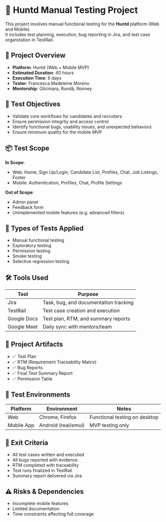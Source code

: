 # 🧪 Huntd Manual Testing Project

This project involves manual functional testing for the **Huntd** platform (Web and Mobile).  
It includes test planning, execution, bug reporting in Jira, and test case organization in TestRail.

## 📌 Project Overview

- **Platform**: Huntd (Web + Mobile MVP)
- **Estimated Duration**: 40 hours
- **Execution Time**: 6 days
- **Tester**: Francesca Madeleine Moreno
- **Mentorship**: Gilcimara, Rundã, Ronney

## 🎯 Test Objectives

- Validate core workflows for candidates and recruiters  
- Ensure permission integrity and access control  
- Identify functional bugs, usability issues, and unexpected behaviors  
- Ensure minimum quality for the mobile MVP

## 📦 Test Scope

**In Scope**:
- Web: Home, Sign Up/Login, Candidate List, Profiles, Chat, Job Listings, Footer  
- Mobile: Authentication, Profiles, Chat, Profile Settings

**Out of Scope**:
- Admin panel  
- Feedback form  
- Unimplemented mobile features (e.g. advanced filters)

## 🧪 Types of Tests Applied

- Manual functional testing  
- Exploratory testing  
- Permission testing  
- Smoke testing  
- Selective regression testing

## 🛠 Tools Used

| Tool         | Purpose                                  |
|--------------|-------------------------------------------|
| Jira         | Task, bug, and documentation tracking     |
| TestRail     | Test case creation and execution          |
| Google Docs  | Test plan, RTM, and summary reports       |
| Google Meet  | Daily sync with mentors/team              |

## 📂 Project Artifacts

- ✅ Test Plan  
- ✅ RTM (Requirement Traceability Matrix)  
- ✅ Bug Reports  
- ✅ Final Test Summary Report  
- ✅ Permission Table

## 📱 Test Environments

| Platform     | Environment        | Notes                          |
|--------------|--------------------|--------------------------------|
| Web          | Chrome, Firefox    | Functional testing on desktop |
| Mobile App   | Android (real/emul) | MVP testing only              |

## 🚦 Exit Criteria

- All test cases written and executed  
- All bugs reported with evidence  
- RTM completed with traceability  
- Test runs finalized in TestRail  
- Summary report delivered via Jira

## ⚠️ Risks & Dependencies

- Incomplete mobile features  
- Limited documentation  
- Time constraints affecting full coverage